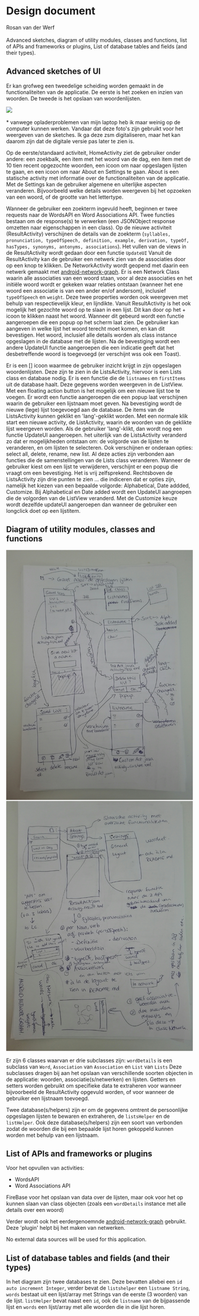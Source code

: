 # Design document
Rosan van der Werf <br><br>
Advanced sketches, diagram of utility modules, classes and functions, list of APIs and frameworks or plugins, List of database tables and fields (and their types).

## Advanced sketches of UI
Er kan grofweg een tweedelige scheiding worden gemaakt in de functionaliteiten van de applicatie. De eerste is het zoeken en inzien van woorden. De tweede is het opslaan van woordenlijsten.

![](advanced.png)

\* vanwege opladerproblemen van mijn laptop heb ik maar weinig op de computer kunnen werken. Vandaar dat deze foto's zijn gebruikt voor het weergeven van de sketches. Ik ga deze zsm digitaliseren, maar het kan daarom zijn dat de digitale versie pas later te zien is.

Op de eerste/standaard activiteit, HomeActivity ziet de gebruiker onder andere: een zoekbalk, een item met het woord van de dag, een item met de 10 tien recent opgezochte woorden, een icoon om naar opgeslagen lijsten te gaan, en een icoon om naar About en Settings te gaan. About is een statische activity met informatie over de functionaliteiten van de applicatie.
Met de Settings kan de gebruiker algemene en uiterlijke aspecten veranderen. Bijvoorbeeld welke details worden weergeven bij het opzoeken van een woord, of de grootte van het lettertype.

Wanneer de gebruiker een zoekterm ingevuld heeft, beginnen er twee requests naar de WordsAPI en Word Associations API. Twee functies bestaan om de response(s) te verwerken (een JSONObject response omzetten naar eigenschappen in een class).
Op de nieuwe activiteit (ResultActivity) verschijnen de details van de zoekterm (```syllables, pronunciation, typeOfSpeech, definition, example, derivation, typeOf, hasTypes, synonyms, antonyms, associations```). Het vullen van de views in de ResultActivity wordt gedaan door een functie ```UpdateUI```
Vanuit de ResultActivity kan de gebruiker een netwerk zien van de associaties door op een knop te klikken. De NetworkActivity wordt geopend met daarin een netwerk gemaakt met [android-network-graph](https://github.com/Giwi/android-network-graph).
Er is een Network Class waarin alle associaties van een woord staan, voor al deze associaties en het initiële woord wordt er gekeken waar relaties ontstaan (wanneer het ene woord een associatie is van een ander en/of andersom), inclusief ```typeOfSpeech``` en ```weight```.
Deze twee properties worden ook weergeven met behulp van respectievelijk kleur, en lijndikte.
Vanuit ResultActivity is het ook mogelijk het gezochte woord op te slaan in een lijst. Dit kan door op het + icoon te klikken naast het woord. Wanneer dit gebeurd wordt een functie aangeroepen die een popup op het scherm laat zien. De gebruiker kan aangeven in welke lijst het woord terecht moet komen, en kan dit bevestigen. Het woord, inclusief alle details worden als class instance opgeslagen in de database met de lijsten.
Na de bevestiging wordt een andere UpdateUI functie aangeroepen die een indicatie geeft dat het desbetreffende woord is toegevoegd (er verschijnt wss ook een Toast).

Er is een [] icoon waarmee de gebruiker inzicht krijgt in zijn opgeslagen woordenlijsten. Deze zijn te zien in de ListsActivity, hiervoor is een Lists class en database nodig. Er is een functie die de ```listnames``` en ```firstItems``` uit de database haalt. Deze gegevens worden weergeven in de ListView.
Met een floating action button is het mogelijk om een nieuwe lijst toe te voegen. Er wordt een functie aangeroepen die een popup laat verschijnen waarin de gebruiker een lijstnaam moet geven. Na bevestiging wordt de nieuwe (lege) lijst toegevoegd aan de database.
De items van de ListsActivity kunnen geklikt en 'lang'-geklikt worden. Met een normale klik start een nieuwe activity, de ListActivity, waarin de woorden van de geklikte lijst weergeven worden. Als de gebruiker 'lang'-klikt, dan wordt nog een functie UpdateUI aangeroepen.
het uiterlijk van de ListsActivity veranderd zo dat er mogelijkheden ontstaan om: de volgorde van de lijsten te veranderen, en om lijsten te selecteren. Ook verschijnen er onderaan opties: select all, delete, rename, new list. Al deze acties zijn verbonden aan functies die de samenstellingen van de Lists class veranderen.
Wanneer de gebruiker kiest om een lijst te verwijderen, verschijnt er een popup die vraagt om een bevestiging. Het is vrij zelfsprekend. 
Rechtsboven de ListsActivity zijn drie punten te zien ... die indiceren dat er opties zijn, namelijk het kiezen van een bepaalde volgorde: Alphabetical, Date addded, Customize. Bij Alphabetical en Date added wordt een UpdateUI aangroepen die de volgorden van de ListView veranderd. Met de Customize keuze wordt dezelfde updateUI aangeroepen dan wanneer de gebruiker een longclick doet op een lijstitem.

## Diagram of utility modules, classes and functions

![](foto1.png)
![](foto2.png)

Er zijn 6 classes waarvan er drie subclasses zijn: ```wordDetails``` is een subclass van ```Word```, ```Association``` van ```Association``` en ```List``` van ```Lists```
Deze subclasses dragen bij aan het opslaan van verschillende soorten objecten in de applicatie: woorden, associatie(s/netwerken) en lijsten. Getters en setters worden gebruikt om specifieke data te extraheren voor wanneer bijvoorbeeld de ResultActivity opgevuld worden, of voor wanneer de gebruiker een lijstnaam toevoegd.

Twee database(s/helpers) zijn er om de gegevens omtrent de persoonlijke opgeslagen lijsten te bewaren en extraheren, de ```listsHelper``` en de ```listHelper```. Ook deze database(s/helpers) zijn een soort van verbonden zodat de woorden die bij een bepaalde lijst horen gekoppeld kunnen worden met behulp van een lijstnaam.


## List of APIs and frameworks or plugins 

Voor het opvullen van activities:
* WordsAPI
* Word Associations API


FireBase voor het opslaan van data over de lijsten, maar ook voor het op kunnen slaan van class objecten (zoals een ```wordDetails``` instance met alle details over een woord)

Verder wordt ook het eerdergenoemnde [android-network-graph](https://github.com/Giwi/android-network-graph) gebruikt. Deze 'plugin' helpt bij het maken van netwerken.


No external data sources will be used for this application.

## List of database tables and fields (and their types)
In het diagram zijn twee databases te zien. Deze bevatten allebei een ```id auto increment Integer```, verder bevat de ```listshelper``` een ```listname String```, ```words``` bestaat uit een lijst/array met Strings van de eerste (3 woorden) van de lijst.
```listHelper``` bevat naast een ```id```, ook de ```listname``` van de bijpassende lijst en ```words``` een lijst/array met alle woorden die in die lijst horen.
